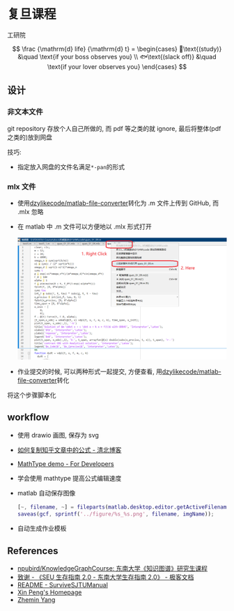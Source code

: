 # 复旦课程

工研院

$$
\frac {\mathrm{d} life} {\mathrm{d} t} =
\begin{cases}
📕\text{(study)} &\quad \text{if your boss observes you}  \\
🐟\text{(slack off)} &\quad \text{if your lover observes you}
\end{cases}
$$

## 设计

### 非文本文件

git repository 存放个人自己所做的, 而 pdf 等之类的就 ignore, 最后将整体(pdf 之类的)放到网盘

技巧:

- 指定放入网盘的文件名满足`*-pan`的形式

### mlx 文件

- 使用[dzylikecode/matlab-file-converter](https://github.com/dzylikecode/matlab-file-converter)转化为 .m 文件上传到 GitHub, 而 .mlx 忽略
- 在 matlab 中 .m 文件可以方便地以 .mlx 形式打开

  ![](assets/2023-09-25-08-15-46.png)

- 作业提交的时候, 可以两种形式一起提交, 方便查看, 用[dzylikecode/matlab-file-converter](https://github.com/dzylikecode/matlab-file-converter)转化

将这个步骤脚本化

## workflow

- 使用 drawio 画图, 保存为 svg
- [如何复制知乎文章中的公式 - 清北博客](https://blog.tsinbei.com/archives/1152/#mjx-eqn-eq)
- [MathType demo - For Developers](https://demo.wiris.com/mathtype/en/developers.php?_ga=2.154018814.778037287.1696334679-1067626557.1696334679)
- 学会使用 mathtype 提高公式编辑速度
- matlab 自动保存图像

  ```matlab
  [~, filename, ~] = fileparts(matlab.desktop.editor.getActiveFilename);
  saveas(gcf, sprintf('../figure/%s_%s.png', filename, imgName));
  ```

- 自动生成作业模板

## References

- [npubird/KnowledgeGraphCourse: 东南大学《知识图谱》研究生课程](https://github.com/npubird/KnowledgeGraphCourse)
- [致谢 - 《SEU 生存指南 2.0 - 东南大学生存指南 2.0》 - 极客文档](https://geekdaxue.co/read/chengqing-ddfhl@ckpcv7/cr8aqk)
- [README - SurviveSJTUManual](https://survivesjtu.gitbook.io/survivesjtumanual/)
- [Xin Peng's Homepage](https://cspengxin.github.io/)
- [Zhemin Yang](https://yangzhemin.github.io/)
